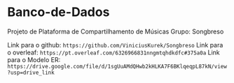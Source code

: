 # Banco-de-Dados

Projeto de Plataforma de Compartilhamento de Músicas
Grupo: Songbreso

Link para o github: `https://github.com/ViniciusKurek/Songbreso`
Link para o overleaf: `https://pt.overleaf.com/6326966831nngmtqhdkdfc#375a0a`
Link para o Modelo ER: `https://drive.google.com/file/d/1sgUuAMdQHwb2kHLKA7F6BKlqeqpL87kN/view?usp=drive_link`
